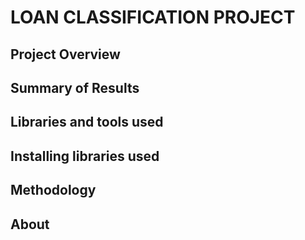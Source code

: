 # LOAN  CLASSIFICATION PROJECT

## Project Overview

## Summary of Results

## Libraries and tools used

## Installing libraries used

## Methodology

## About